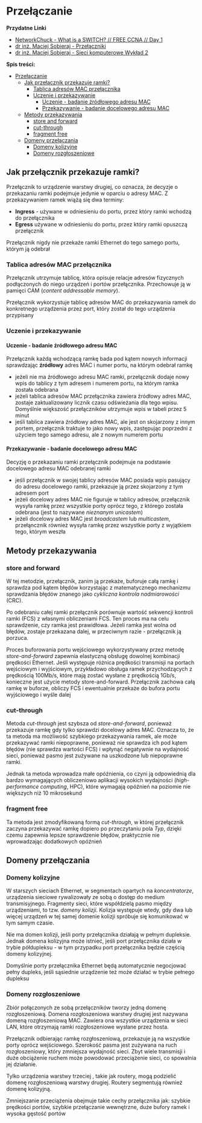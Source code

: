 # Przełączanie

**Przydatne Linki**
- [NetworkChuck - What is a SWITCH? // FREE CCNA // Day 1](https://www.youtube.com/watch?v=9eH16Fxeb9o)
- [dr inż. Maciej Sobieraj - Przełączniki](http://maciej.sobieraj.pracownik.put.poznan.pl/W03_TAPS.pdf)
- [dr inż. Maciej Sobieraj - Sieci komputerowe Wykład 2](http://maciej.sobieraj.pracownik.put.poznan.pl/PWSZ/W02.pdf)

**Spis treści:**
- [Przełączanie](#przełączanie)
  - [Jak przełącznik przekazuje ramki?](#jak-przełącznik-przekazuje-ramki)
    - [Tablica adresów MAC przełącznika](#tablica-adresów-mac-przełącznika)
    - [Uczenie i przekazywanie](#uczenie-i-przekazywanie)
      - [Uczenie - badanie źródłowego adresu MAC](#uczenie---badanie-źródłowego-adresu-mac)
      - [Przekazywanie - badanie docelowego adresu MAC](#przekazywanie---badanie-docelowego-adresu-mac)
  - [Metody przekazywania](#metody-przekazywania)
    - [store and forward](#store-and-forward)
    - [cut-through](#cut-through)
    - [fragment free](#fragment-free)
  - [Domeny przełączania](#domeny-przełączania)
    - [Domeny kolizyjne](#domeny-kolizyjne)
    - [Domeny rozgłoszeniowe](#domeny-rozgłoszeniowe)

## Jak przełącznik przekazuje ramki?

Przełącznik to urządzenie warstwy drugiej, co oznacza, że decyzje o przekazaniu ramki podejmuje jedynie w oparciu o adresy MAC. Z przekazywaniem ramek wiążą się dwa terminy:

- **Ingress** - używane w odniesieniu do portu, przez który ramki wchodzą do przełącznika
- **Egress** używane w odniesieniu do portu, przez który ramki opuszczą przełącznik

Przełącznik nigdy nie przekaże ramki Ethernet do tego samego portu, którym ją odebrał

### Tablica adresów MAC przełącznika

Przełącznik utrzymuje tablicę, która opisuje relacje adresów fizycznych podłączonych do niego urządzeń i portów przełącznika. Przechowuje ją w pamięci CAM (*content addressable memory*).

Przełącznik wykorzystuje tablicę adresów MAC do przekazywania ramek do konkretnego urządzenia przez port, który został do tego urządzenia przypisany

### Uczenie i przekazywanie

#### Uczenie - badanie źródłowego adresu MAC

Przełącznik każdą wchodzącą ramkę bada pod kątem nowych informacji sprawdzając **źródłowy** adres MAC i numer portu, na którym odebrał ramkę

- jeżeli nie ma źródłowego adresu MAC ramki, przełącznik dodaje nowy wpis do tablicy z tym adresem i numerem portu, na którym ramka została odebrana
- jeżeli tablica adresów MAC przełącznika zawiera źródłowy adres MAC, zostaje zaktualizowany licznik czasu odświeżania dla tego wpisu. Domyślnie większość przełączników utrzymuje wpis w tabeli przez 5 minut
- jeśli tablica zawiera źródłowy adres MAC, ale jest on skojarzony z innym portem, przełącznik traktuje to jako nowy wpis, zastępując poprzedni z użyciem tego samego adresu, ale z nowym numerem portu

#### Przekazywanie - badanie docelowego adresu MAC

Decyzję o przekazaniu ramki przełącznik podejmuje na podstawie docelowego adresu MAC odebranej ramki

- jeśli przełącznik w swojej tablicy adresów MAC posiada wpis pasujący do adresu docelowego ramki, przekazuje ją przez skojarzony z tym adresem port
- jeżeli docelowy adres MAC nie figuruje w tablicy adresów, przełącznik wysyła ramkę przez wszystkie porty oprócz tego, z którego została odebrana (jest to nazywane *nieznanym unicastem*)
- jeżeli docelowy adres MAC jest *broadcastem* lub *multicastem*, przełąncznik również wysyła ramkę przez wszystkie porty z wyjątkiem tego, którym weszła

## Metody przekazywania

### store and forward

W tej metodzie, przełącznik, zanim ją przekaże, buforuje całą ramkę i sprawdza pod kątem błędów korzystając z matematycznego mechanizmu sprawdzania błędów znanego jako *cykliczna kontrola nadmiarowości* (CRC).



Po odebraniu całej ramki przełącznik porównuje wartość sekwencji kontroli ramki (FCS) z własnymi obliczeniami FCS. Ten proces ma na celu sprawdzenie, czy ramka jest prawidłowa. Jeżeli ramka jest wolna od błędów, zostaje przekazana dalej, w przeciwnym razie - przełącznik ją porzuca.

Proces buforowania portu wejściowego wykorzystywany przez metodę *store-and-forward* zapewnia elastyczną obsługę dowolnej kombinacji prędkości Ethernet. Jeśli występuje różnica prędkości transmisji na portach wejściowym i wyjściowym, przykładowo obsługa ramek przychodzących z prędkością 100Mb/s, które mają zostać wysłane z prędkością 1Gb/s, konieczne jest użycie metody store-and-forward. Przełącznik zachowa całą ramkę w buforze, obliczy FCS i ewentualnie przekaże do bufora portu wyjściowego i wyśle dalej

### cut-through

Metoda *cut-through* jest szybsza od *store-and-forward*, ponieważ przekazuje ramkę gdy tylko sprawdzi docelowy adres MAC. Oznacza to, że ta metoda ma możliwość szybkiego przekazywania ramek, ale może przekazywać ramki niepoprawne, ponieważ nie sprawdza ich pod kątem błędów (nie sprawdza wartości FCS) i wpłynąć negatywnie na wydajność sieci, ponieważ pasmo jest zużywane na uszkodzone lub niepoprawne ramki.

Jednak ta metoda wprowadza małe opóźnienia, co czyni ją odpowiednią dla bardzo wymagających obliczeniowo aplikacji wysokich wydajności (*high-performance computing*, HPC), które wymagają opóźnień na poziomie nie większych niż 10 mikrosekund

### fragment free

Ta metoda jest zmodyfikowaną formą *cut-through*, w której przełącznik zaczyna przekazywać ramkę dopiero po przeczytaniu pola *Typ*, dzięki czemu zapewnia lepsze sprawdzenie błędów, praktycznie nie wprowadzając dodatkowych opóźnień

## Domeny przełączania

### Domeny kolizyjne

W starszych sieciach Ethernet, w segmentach opartych na *koncentratorze*, urządzenia sieciowe rywalizowały ze sobą o dostęp do medium transmisyjnego. Fragmenty sieci, które współdzielą pasmo między urządzeniami, to tzw. *domeny kolizji*. Kolizja występuje wtedy, gdy dwa lub więcej urządzeń w tej samej domenie kolizji spróbuje się komunikować w tym samym czasie.

Nie ma domen kolizji, jeśli porty przełącznika działają w pełnym dupleksie. Jednak domena kolizyjna może istnieć, jeśli port przełącznika działa w trybie półdupleksu - w tym przypadku port przełącznika będzie częścią domeny kolizyjnej.

Domyślnie porty przełącznika Ethernet będą automatycznie negocjować pełny dupleks, jeśli sąsiednie urządzenie też może działać w trybie pełnego dupleksu

### Domeny rozgłoszeniowe

Zbiór połączonych ze sobą przełączników tworzy jedną domenę rozgłoszeniową. Domena rozgłoszeniowa warstwy drugiej jest nazywana domeną rozgłoszeniową MAC. Zawiera ona wszystkie urządzenia w sieci LAN, które otrzymają ramki rozgłoszeniowe wysłane przez hosta.

Przełącznik odbierając ramkę rozgłoszeniową, przekazuje ją na wszystkie porty oprócz wejściowego. Szerokość pasma jest zużywana na ruch rozgłoszeniowy, który zmniejsza wydajność sieci. Zbyt wiele transmisji i duże obciążenie ruchem może powodować przeciążenie sieci, co spowalnia jej działanie.

Tylko urządzenia warstwy trzeciej , takie jak routery, mogą podzielić domenę rozgłoszeniową warstwy drugiej. Routery segmentują również domenę kolizyjną.

Zmniejszanie przeciążenia obejmuje takie cechy przełącznika jak: szybkie prędkości portów, szybkie przełączanie wewnętrzne, duże bufory ramek i wysoka gęstość portów